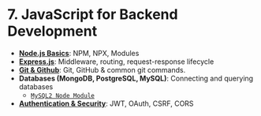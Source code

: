 # **7. JavaScript for Backend Development**

- [**Node.js Basics**](basics.md): NPM, NPX, Modules
- [**Express.js**](express.md): Middleware, routing, request-response lifecycle
- [**Git & Github**](git-and-github.md): Git, GitHub & common git commands.
- **Databases (MongoDB, PostgreSQL, MySQL)**: Connecting and querying databases
  - [`MySQL2 Node Module`](my-sql.md)
- [**Authentication & Security**](authentication-and-security.md): JWT, OAuth, CSRF, CORS

